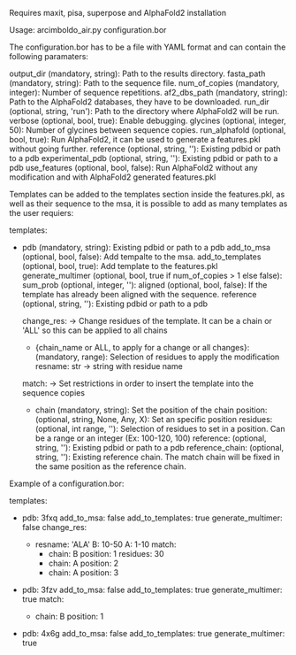 Requires maxit, pisa, superpose and AlphaFold2 installation

Usage: arcimboldo_air.py configuration.bor

The configuration.bor has to be a file with YAML format and can contain the following
paramaters:

output_dir (mandatory, string): Path to the results directory.
fasta_path (mandatory, string): Path to the sequence file.
num_of_copies (mandatory, integer): Number of sequence repetitions.
af2_dbs_path (mandatory, string): Path to the AlphaFold2 databases, they have to be downloaded.
run_dir (optional, string, 'run'): Path to the directory where AlphaFold2 will be run.
verbose (optional, bool, true): Enable debugging.
glycines (optional, integer, 50): Number of glycines between sequence copies.
run_alphafold (optional, bool, true): Run AlphaFold2, it can be used to generate a features.pkl without going further.
reference (optional, string, ''): Existing pdbid or path to a pdb
experimental_pdb (optional, string, ''): Existing pdbid or path to a pdb
use_features (optional, bool, false): Run AlphaFold2 without any modification and with AlphaFold2 generated features.pkl


Templates can be added to the templates section inside the features.pkl, as well as their sequence to the msa, 
it is possible to add as many templates as the user requiers:

templates:
- pdb (mandatory, string): Existing pdbid or path to a pdb
  add_to_msa (optional, bool, false): Add tempalte to the msa.
  add_to_templates (optional, bool, true): Add template to the features.pkl
  generate_multimer (optional, bool, true if num_of_copies > 1 else false):
  sum_prob (optional, integer, ''):
  aligned (optional, bool, false): If the template has already been aligned with the sequence.
  reference (optional, string, ''): Existing pdbid or path to a pdb
  
  change_res: -> Change residues of the template. It can be a chain or 'ALL' so this can be applied to all chains
    - {chain_name or ALL, to apply for a change or all changes}: (mandatory, range): Selection of residues to apply the modification
      resname: str -> string with residue name

  match: -> Set restrictions in order to insert the template into the sequence copies
    - chain (mandatory, string): Set the position of the chain
      position: (optional, string, None, Any, X): Set an specific position
      residues: (optional, int range, ''): Selection of residues to set in a position. Can be a range or an integer (Ex: 100-120, 100)
      reference:  (optional, string, ''): Existing pdbid or path to a pdb
      reference_chain: (optional, string, ''): Existing reference chain. The match chain will be fixed in the same position as the reference chain.


Example of a configuration.bor:

templates:
- pdb: 3fxq
  add_to_msa: false
  add_to_templates: true
  generate_multimer: false
  change_res:
    - resname: 'ALA'
      B: 10-50
      A: 1-10
  match:
      - chain: B
        position: 1
        residues: 30
      - chain: A
        position: 2
      - chain: A
        position: 3

- pdb: 3fzv
  add_to_msa: false
  add_to_templates: true
  generate_multimer: true
  match:
    - chain: B
      position: 1

- pdb: 4x6g
  add_to_msa: false
  add_to_templates: true
  generate_multimer: true

